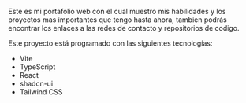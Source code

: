 

Este es mi portafolio web con el cual muestro mis habilidades y los proyectos mas importantes que tengo hasta ahora, tambien podrás encontrar los enlaces a las redes de contacto y repositorios de codigo.


Este proyecto está programado con las siguientes tecnologías:

- Vite
- TypeScript
- React
- shadcn-ui
- Tailwind CSS

